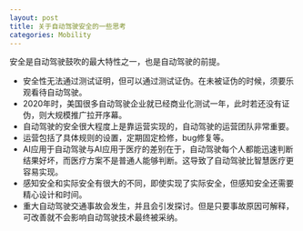 ```yaml
---
layout: post
title: 关于自动驾驶安全的一些思考
categories: Mobility
---
```


安全是自动驾驶鼓吹的最大特性之一，也是自动驾驶的前提。

- 安全性无法通过测试证明，但可以通过测试证伪。在未被证伪的时候，须要乐观看待自动驾驶。
- 2020年时，美国很多自动驾驶企业就已经商业化测试一年，此时若还没有证伪，则大规模推广拉开序幕。
- 自动驾驶的安全很大程度上是靠运营实现的，自动驾驶的运营团队非常重要。
- 运营包括了具体规则的设置，定期固定检修，bug修复等。
- AI应用于自动驾驶与AI应用于医疗的差别在于，自动驾驶每个人都能迅速判断结果好坏，而医疗方案不是普通人能够判断。这导致了自动驾驶比智慧医疗更容易实现。
- 感知安全和实际安全有很大的不同，即使实现了实际安全，但感知安全还需要精心设计和时间。
- 重大自动驾驶交通事故会发生，并且会引发探讨。但是只要事故原因可解释，可改善就不会影响自动驾驶技术最终被采纳。